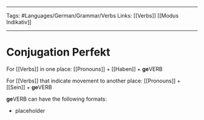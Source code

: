 ___
Tags: #Languages/German/Grammar/Verbs 
Links: [[Verbs]] [[Modus Indikativ]]
___
# Conjugation Perfekt
For [[Verbs]] in one place:
[[Pronouns]] + [[Haben]] + **ge**VERB

For [[Verbs]] that indicate movement to another place:
[[Pronouns]] + [[Sein]] + **ge**VERB

**ge**VERB can have the following formats:
* placeholder